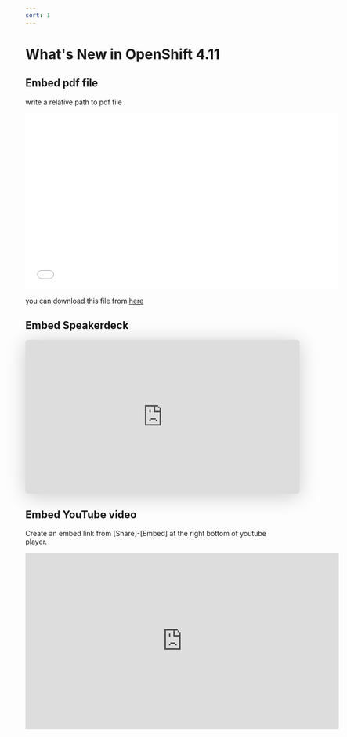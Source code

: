 ```yaml
---
sort: 1
---
```

# What's New in OpenShift 4.11

## Embed pdf file

write a relative path to pdf file

<embed src="../pdf/What_s_New_in_OpenShift_4.11_-_Public.pdf)#&scrollbar=0&view=Fit&viewrect=0,0,570,0" width="640" height="360" hspace="0" vspace="0">

you can download this file from [here](../pdf/What_s_New_in_OpenShift_4.11_-_Public.pdf)

## Embed Speakerdeck

<iframe class="speakerdeck-iframe" frameborder="0" src="https://speakerdeck.com/player/cd8ad94c391c42739b969d1c288a95d7" title="What's New in OpenShift 4.11" allowfullscreen="true" mozallowfullscreen="true" webkitallowfullscreen="true" style="border: 0px; background: padding-box padding-box rgba(0, 0, 0, 0.1); margin: 0px; padding: 0px; border-radius: 6px; box-shadow: rgba(0, 0, 0, 0.2) 0px 5px 40px; width: 560px; height: 314px;" data-ratio="1.78343949044586"></iframe>


## Embed YouTube video

Create an embed link from [Share]-[Embed] at the right bottom of youtube player.

<iframe width="640" height="360" src="https://www.youtube.com/embed/6QJhJTPY2mI" title="YouTube video player" frameborder="0" allow="accelerometer; autoplay; clipboard-write; encrypted-media; gyroscope; picture-in-picture" allowfullscreen></iframe>
